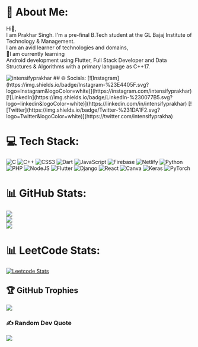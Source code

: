 # 💫 About Me:
Hi👋,<br>I am Prakhar Singh. I'm a pre-final B.Tech student at the GL Bajaj Institute of Technology & Management. <br>I am an avid learner of technologies and domains,<br>🔭I am currently learning<br>Android development using Flutter, Full Stack Developer and Data Structures & Algorithms with a primary language as C++17. 

<img src="https://komarev.com/ghpvc/?username=intensifyprakhar&label=Profile%20views&color=0e75b6&style=plastic" alt="intensifyprakhar" />
## 🌐 Socials:
[![Instagram](https://img.shields.io/badge/Instagram-%23E4405F.svg?logo=Instagram&logoColor=white)](https://instagram.com/intensifyprakhar) [![LinkedIn](https://img.shields.io/badge/LinkedIn-%230077B5.svg?logo=linkedin&logoColor=white)](https://linkedin.com/in/intensifyprakhar) [![Twitter](https://img.shields.io/badge/Twitter-%231DA1F2.svg?logo=Twitter&logoColor=white)](https://twitter.com/intensifyprakha) 



# 💻 Tech Stack:
![C](https://img.shields.io/badge/c-%2300599C.svg?style=plastic&logo=c&logoColor=white) ![C++](https://img.shields.io/badge/c++-%2300599C.svg?style=plastic&logo=c%2B%2B&logoColor=white) ![CSS3](https://img.shields.io/badge/css3-%231572B6.svg?style=plastic&logo=css3&logoColor=white) ![Dart](https://img.shields.io/badge/dart-%230175C2.svg?style=plastic&logo=dart&logoColor=white) ![JavaScript](https://img.shields.io/badge/javascript-%23323330.svg?style=plastic&logo=javascript&logoColor=%23F7DF1E) ![Firebase](https://img.shields.io/badge/firebase-%23039BE5.svg?style=plastic&logo=firebase) ![Netlify](https://img.shields.io/badge/netlify-%23000000.svg?style=plastic&logo=netlify&logoColor=#00C7B7) ![Python](https://img.shields.io/badge/python-3670A0?style=plastic&logo=python&logoColor=ffdd54) ![PHP](https://img.shields.io/badge/php-%23777BB4.svg?style=plastic&logo=php&logoColor=white) ![NodeJS](https://img.shields.io/badge/node.js-6DA55F?style=plastic&logo=node.js&logoColor=white) ![Flutter](https://img.shields.io/badge/Flutter-%2302569B.svg?style=plastic&logo=Flutter&logoColor=white) ![Django](https://img.shields.io/badge/django-%23092E20.svg?style=plastic&logo=django&logoColor=white) ![React](https://img.shields.io/badge/react-%2320232a.svg?style=plastic&logo=react&logoColor=%2361DAFB) ![Canva](https://img.shields.io/badge/Canva-%2300C4CC.svg?style=plastic&logo=Canva&logoColor=white) ![Keras](https://img.shields.io/badge/Keras-%23D00000.svg?style=plastic&logo=Keras&logoColor=white) ![PyTorch](https://img.shields.io/badge/PyTorch-%23EE4C2C.svg?style=plastic&logo=PyTorch&logoColor=white)
# 📊 GitHub Stats:
![](https://github-readme-stats.vercel.app/api?username=intensifyprakhar&theme=dark&hide_border=false&include_all_commits=false&count_private=false)<br/>
![](https://github-readme-streak-stats.herokuapp.com/?user=intensifyprakhar&theme=dark&hide_border=false)<br/>
![](https://github-readme-stats.vercel.app/api/top-langs/?username=intensifyprakhar&theme=dark&hide_border=false&include_all_commits=false&count_private=false&layout=compact)
# 📊 LeetCode Stats:
[![Leetcode Stats](https://leetcard.jacoblin.cool/intensifyprakhar)](https://leetcode.com/intensifyprakhar)

## 🏆 GitHub Trophies
![](https://github-profile-trophy.vercel.app/?username=intensifyprakhar&theme=radical&no-frame=false&no-bg=false&margin-w=4)

### ✍️ Random Dev Quote
![](https://quotes-github-readme.vercel.app/api?type=horizontal&theme=radical)


<!-- Proudly created with GPRM ( https://gprm.itsvg.in ) -->
